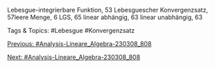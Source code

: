 Lebesgue-integrierbare Funktion, 53
Lebesguescher Konvergenzsatz, 57leere Menge, 6
LGS, 65
linear abhängig, 63
linear unabhängig, 63

   Tags & Topics:
   #Lebesgue
   #Konvergenzsatz

[Previous: #Analysis-Lineare_Algebra-230308_808](Analysis-Lineare_Algebra-230308_808.md)

[Next: #Analysis-Lineare_Algebra-230308_808](Analysis-Lineare_Algebra-230308_808.md)